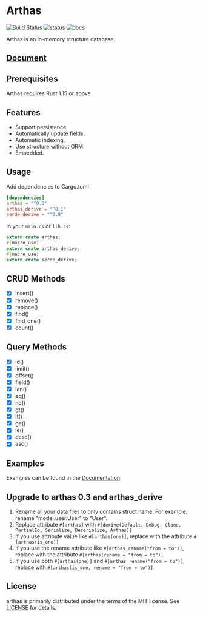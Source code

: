 
Arthas
======
[![Build Status](https://travis-ci.org/fengcen/arthas.svg?branch=master)](https://travis-ci.org/fengcen/arthas)
[![status](http://www.repostatus.org/badges/latest/wip.svg)](http://www.repostatus.org/#wip)
[![docs](https://docs.rs/arthas/badge.svg)](https://docs.rs/arthas)

Arthas is an in-memory structure database.

## [Document](https://docs.rs/arthas)

## Prerequisites
Arthas requires Rust 1.15 or above.

## Features
* Support persistence.
* Automatically update fields.
* Automatic indexing.
* Use structure without ORM.
* Embedded.

## Usage
Add dependencies to Cargo.toml

```toml
[dependencies]
arthas = "^0.3"
arthas_derive = "^0.1"
serde_derive = "^0.9"
```

In your `main.rs` or `lib.rs`:

```rust
extern crate arthas;
#[macro_use]
extern crate arthas_derive;
#[macro_use]
extern crate serde_derive;
```

## CRUD Methods
- [x] insert()
- [x] remove()
- [x] replace()
- [x] find()
- [x] find_one()
- [x] count()

## Query Methods
- [x] id()
- [x] limit()
- [x] offset()
- [x] field()
- [x] len()
- [x] eq()
- [x] ne()
- [x] gt()
- [x] lt()
- [x] ge()
- [x] le()
- [x] desc()
- [x] asc()

## Examples
Examples can be found in the [Documentation](https://docs.rs/arthas).

## Upgrade to arthas 0.3 and arthas_derive
1. Rename all your data files to only contains struct name. For example, rename "model.user.User" to "User".
2. Replace attribute `#[arthas]` with `#[derive(Default, Debug, Clone, PartialEq, Serialize, Deserialize, Arthas)]`
3. If you use attribute value like `#[arthas(one)]`, replace with the attribute `#[arthas(is_one)]`
4. If you use the rename attribute like `#[arthas_rename("from = to")]`, replace with the attribute `#[arthas(rename = "from = to")]`
5. If you use both `#[arthas(one)]` and `#[arthas_rename("from = to")]`, replace with `#[arthas(is_one, rename = "from = to")]`

## License
arthas is primarily distributed under the terms of the MIT license.
See [LICENSE](LICENSE) for details.
